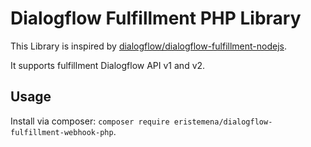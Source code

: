 # Dialogflow Fulfillment PHP Library

This Library is inspired by [dialogflow/dialogflow-fulfillment-nodejs](https://github.com/dialogflow/dialogflow-fulfillment-nodejs).

It supports fulfillment Dialogflow API v1 and v2.

## Usage

Install via composer: `composer require eristemena/dialogflow-fulfillment-webhook-php`.
